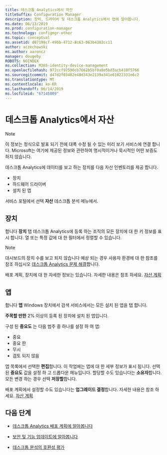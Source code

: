 ```yaml
---
title: 데스크톱 Analytics에서 자산
titleSuffix: Configuration Manager
description: 장치, 드라이버 및 데스크톱 Analytics에서 앱에 알아봅니다.
ms.date: 06/13/2019
ms.prod: configuration-manager
ms.technology: configmgr-other
ms.topic: conceptual
ms.assetid: d07198cf-49bb-4712-8c63-063b4302cc11
author: aczechowski
ms.author: aaroncz
manager: dougeby
ROBOTS: NOINDEX
ms.collection: M365-identity-device-management
ms.openlocfilehash: 972ccf97590cb7662b5bf0a8e5bd3acb410f5766
ms.sourcegitcommit: d47d2f03482e48d343e2139a341e61022331e6c2
ms.translationtype: MT
ms.contentlocale: ko-KR
ms.lasthandoff: 06/14/2019
ms.locfileid: "67145809"
---
```

# <a name="assets-in-desktop-analytics"></a>데스크톱 Analytics에서 자산

> [!Note]  
> 이 정보는 정식으로 발표 되기 전에 대폭 수정 될 수 있는 미리 보기 서비스에 연결 합니다. Microsoft는 여기에 제공된 정보와 관련하여 명시적이거나 묵시적인 어떤 보증도 하지 않습니다.  

데스크톱 Analytics에 데이터를 보고 하는 장치를 다음 자산 인벤토리를 제공 합니다.

- 장치  
- 하드웨어 드라이버  
- 설치 된 앱  

서비스 포털에서 선택 **자산** 데스크톱 분석 메뉴에서.


## <a name="devices"></a>장치

합니다 **장치** 탭 데스크톱 Analytics에 등록 하는 조직의 모든 장치에 대 한 키 정보를 표시 합니다. 열 또는 특정 값에 대 한 필터에서 정렬할 수 있습니다.

> [!NOTE]  
> 대시보드의 장치 수를 보고 되지 않습니다 예상 되는 경우 사용자 환경에 대 한 참조를 참조 하십시오 [데스크톱 Analytics 문제 해결](/sccm/desktop-analytics/troubleshooting)합니다.  

배포 계획, 장치에 대 한 자세한 정보는 있습니다. 자세한 내용은 참조 하세요. [자산 계획](/sccm/desktop-analytics/about-deployment-plans#plan-assets)

## <a name="apps"></a>앱

합니다 **앱** Windows 장치에서 검색 서비스에서는 모든 설치 된 앱을 탭 합니다.

**주목할 만한** 2% 이상의 등록 된 장치에 설치 된 앱입니다.

구성 된 **중요도** 는 다음 범주 중 하나를 설정 하 여 앱:

- 중요
- 중요 한
- 무시
- 검토 되지 않음

앱 목록에서 선택한 **편집**합니다. 이 작업에는 앱에 대 한 세부 정보가 표시 됩니다. 선택 된 **중요도** 값을 설정 하 고 드롭다운 메뉴입니다. 할당할 수도 있습니다는 **소유자**합니다. 모든 변경 하는 경우 선택 **저장할**합니다.

배포 계획에서 설정할 수도 있습니다는 **업그레이드 결정**합니다. 자세한 내용은 참조 하세요. [자산 계획](/sccm/desktop-analytics/about-deployment-plans#plan-assets)


## <a name="next-steps"></a>다음 단계

- [데스크톱 Analytics 배포 계획에 알아봅니다](/sccm/desktop-analytics/about-deployment-plans)  

- [보안 및 기능 업데이트에 알아봅니다](/sccm/desktop-analytics/about-updates)  

- [데스크톱 분석의 호환성 평가](/sccm/desktop-analytics/compat-assessment)  
